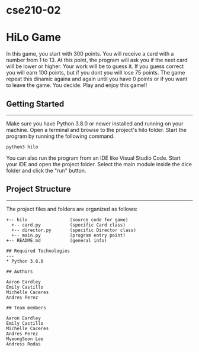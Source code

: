 # cse210-02

# HiLo Game

In this game, you start with 300 points. You will receive a card with a number from 1 to 13. At this point,
the program will ask you if the next card will be lower or higher. Your work will be to guess it. If you guess correct you will earn
100 points, but if you dont you will lose 75 points. The game repeat this dinamic againa and again until you have 0 points
or if you want to leave the game. You decide. Play and enjoy this game!!

## Getting Started

---

Make sure you have Python 3.8.0 or newer installed and running on your machine. Open a terminal and
browse to the project's hilo folder. Start the program by running the following command.

```
python3 hilo
```

You can also run the program from an IDE like Visual Studio Code. Start your IDE and open the
project folder. Select the main module inside the dice folder and click the "run" button.

## Project Structure

---

The project files and folders are organized as follows:

```
+-- hilo                (source code for game)
  +-- card.py           (specific Card class)
  +-- director.py       (specific Director class)
  +-- main.py           (program entry point)
+-- README.md           (general info)

## Required Technologies
---
* Python 3.8.0

## Authors

Aaron Eardley
Emily Castillo
Michelle Caceres
Andres Perez

## Team members

Aaron Eardley
Emily Castillo
Michelle Caceres
Andres Perez
MyeongSeon Lee
Andress Rodas

```
